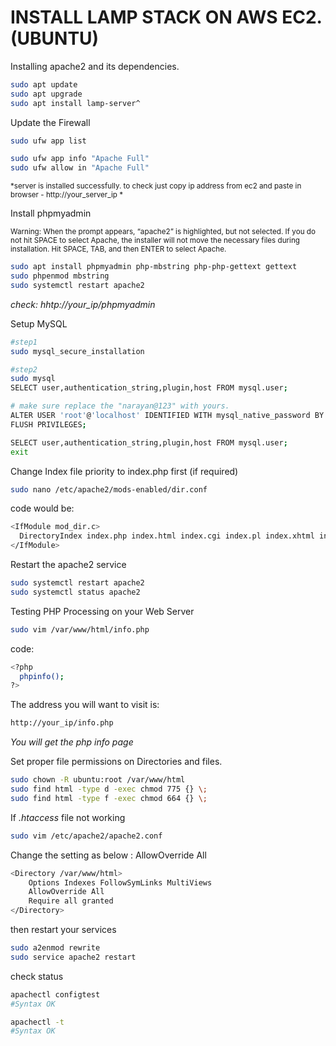 # INSTALL LAMP STACK ON AWS EC2. (UBUNTU)

Installing apache2 and its dependencies.
```bash
sudo apt update
sudo apt upgrade
sudo apt install lamp-server^
```
Update the Firewall 
```bash
sudo ufw app list

sudo ufw app info "Apache Full"
sudo ufw allow in "Apache Full"
```
<sub>*server is installed successfully. to check just copy ip address from ec2 and paste in browser - http://your_server_ip *</sub>

Install phpmyadmin

<sub>Warning: When the prompt appears, “apache2” is highlighted, but not selected. If you do not hit SPACE to select Apache, the installer will not move the necessary files during installation. Hit SPACE, TAB, and then ENTER to select Apache.</sub>
```bash
sudo apt install phpmyadmin php-mbstring php-php-gettext gettext
sudo phpenmod mbstring
sudo systemctl restart apache2
```
*check: hhtp://your_ip/phpmyadmin*

Setup MySQL
```bash
#step1
sudo mysql_secure_installation

#step2
sudo mysql
SELECT user,authentication_string,plugin,host FROM mysql.user;

# make sure replace the "narayan@123" with yours.
ALTER USER 'root'@'localhost' IDENTIFIED WITH mysql_native_password BY 'narayan@123';
FLUSH PRIVILEGES;

SELECT user,authentication_string,plugin,host FROM mysql.user;
exit
```
Change Index file priority to index.php first (if required)
```bash
sudo nano /etc/apache2/mods-enabled/dir.conf
```
code would be:
```bash
<IfModule mod_dir.c>
  DirectoryIndex index.php index.html index.cgi index.pl index.xhtml index.htm
</IfModule>	
```
Restart the apache2 service
```bash
sudo systemctl restart apache2
sudo systemctl status apache2
```
Testing PHP Processing on your Web Server
```bash
sudo vim /var/www/html/info.php
```
code: 
```bash
<?php
  phpinfo();
?>
```	
The address you will want to visit is:
```bash
http://your_ip/info.php
```	
*You will get the php info page*

Set proper file permissions on  Directories and files.
```bash
sudo chown -R ubuntu:root /var/www/html
sudo find html -type d -exec chmod 775 {} \;
sudo find html -type f -exec chmod 664 {} \;
```
If *.htaccess* file not working
```bash
sudo vim /etc/apache2/apache2.conf
```
Change the setting as below : AllowOverride All
```bash
<Directory /var/www/html>
    Options Indexes FollowSymLinks MultiViews
    AllowOverride All
    Require all granted
</Directory>
```
then restart your services
```bash
sudo a2enmod rewrite
sudo service apache2 restart
```
check status
```bash
apachectl configtest
#Syntax OK

apachectl -t
#Syntax OK
```	

